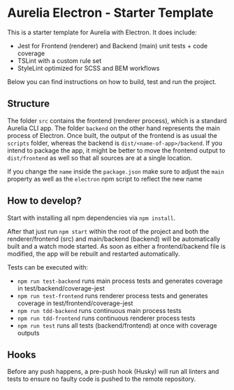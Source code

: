 # Aurelia Electron - Starter Template

This is a starter template for Aurelia with Electron. It does include:

* Jest for Frontend (renderer) and Backend (main) unit tests + code coverage
* TSLint with a custom rule set
* StyleLint optimized for SCSS and BEM workflows

Below you can find instructions on how to build, test and run the project.

## Structure

The folder `src` contains the frontend (renderer process), which is a standard Aurelia CLI app. The folder `backend` on the other hand represents the main process of Electron.
Once built, the output of the frontend is as usual the `scripts` folder, whereas the backend is `dist/<name-of-app>/backend`. If you intend to package the app, it might be better
to move the frontend output to `dist/frontend` as well so that all sources are at a single location.

If you change the `name` inside the `package.json` make sure to adjust the `main` property as well as the `electron` npm script to reflect the new name

## How to develop?

Start with installing all npm dependencies via `npm install`.

After that just run `npm start` within the root of the project and both the renderer/frontend (src) and main/backend (backend) will be automatically built and a watch mode started. As soon as either a frontend/backend file is modified, the app will be rebuilt and restarted automatically.

Tests can be executed with:

* `npm run test-backend` runs main process tests and generates coverage in test/backend/coverage-jest
* `npm run test-frontend` runs renderer process tests and generates coverage in test/frontend/coverage-jest
* `npm run tdd-backend` runs continuous main process tests
* `npm run tdd-frontend` runs continuous renderer process tests
* `npm run test` runs all tests (backend/frontend) at once with coverage outputs

## Hooks

Before any push happens, a pre-push hook (Husky) will run all linters and tests to ensure no faulty code is pushed to the remote repository.
